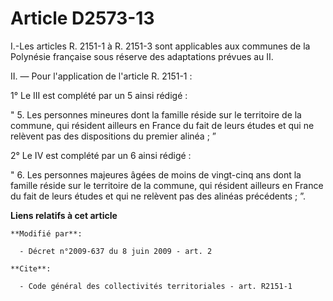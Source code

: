 # Article D2573-13

I.-Les articles R. 2151-1 à R. 2151-3 sont applicables aux communes de la Polynésie française sous réserve des adaptations
prévues au II. 

II. ― Pour l'application de l'article R. 2151-1 : 

1° Le III est complété par un 5 ainsi rédigé : 

" 5. Les personnes mineures dont la famille réside sur le territoire de la commune, qui résident ailleurs en France du fait
de leurs études et qui ne relèvent pas des dispositions du premier alinéa ; ” 

2° Le IV est complété par un 6 ainsi rédigé : 

" 6. Les personnes majeures âgées de moins de vingt-cinq ans dont la famille réside sur le territoire de la commune, qui
résident ailleurs en France du fait de leurs études et qui ne relèvent pas des alinéas précédents ; ”.

**Liens relatifs à cet article**

	**Modifié par**:

	  - Décret n°2009-637 du 8 juin 2009 - art. 2

	**Cite**:

	  - Code général des collectivités territoriales - art. R2151-1
